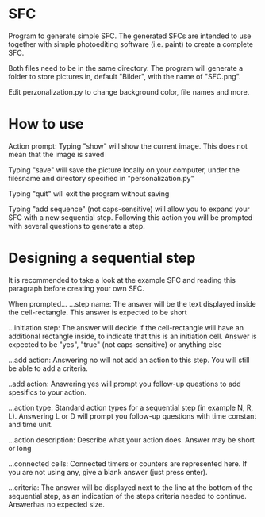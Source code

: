 # SFC
Program to generate simple SFC. The generated SFCs are intended to use together with simple photoediting software (i.e. paint) to create a complete SFC.

Both files need to be in the same directory. The program will generate a folder to store pictures in, default "Bilder", with the name of "SFC.png".

Edit perzonalization.py to change background color, file names and more.

# How to use

Action prompt:
Typing "show" will show the current image. This does not mean that the image is saved

Typing "save" will save the picture locally on your computer, under the filesname and directory specified in "personalization.py"

Typing "quit" will exit the program without saving

Typing "add sequence" (not caps-sensitive) will allow you to expand your SFC with a new sequential step.
Following this action you will be prompted with several questions to generate a step.

# Designing a sequential step

It is recommended to take a look at the example SFC and reading this paragraph before creating your own SFC.

When prompted...
...step name: The answer will be the text displayed inside the cell-rectangle. This answer is expected to be short

...initiation step: The answer will decide if the cell-rectangle will have an additional rectangle inside, to indicate that this is an initiation cell. Answer is expected to be "yes", "true" (not caps-sensitive) or anything else

...add action: Answering no will not add an action to this step. You will still be able to add a criteria.

..add action: Answering yes will prompt you follow-up questions to add spesifics to your action.

  ...action type: Standard action types for a sequential step (in example N, R, L). Answering L or D will   prompt you follow-up questions with time constant and time unit.
  
  ...action description: Describe what your action does. Answer may be short or long
  
  ...connected cells: Connected timers or counters are represented here. If you are not using any, give a   blank answer (just press enter).

...criteria: The answer will be displayed next to the line at the bottom of the sequential step, as an indication of the steps criteria needed to continue. Answerhas no expected size.
